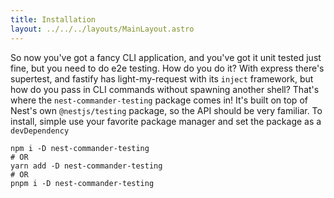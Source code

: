 ```yaml
---
title: Installation
layout: ../../../layouts/MainLayout.astro
---
```


So now you've got a fancy CLI application, and you've got it unit tested just fine, but you need to
do e2e testing. How do you do it? With express there's supertest, and fastify has light-my-request
with its `inject` framework, but how do you pass in CLI commands without spawning another shell?
That's where the `nest-commander-testing` package comes in! It's built on top of Nest's own
`@nestjs/testing` package, so the API should be very familiar. To install, simple use your favorite
package manager and set the package as a `devDependency`

```shell
npm i -D nest-commander-testing
# OR
yarn add -D nest-commander-testing
# OR
pnpm i -D nest-commander-testing
```
